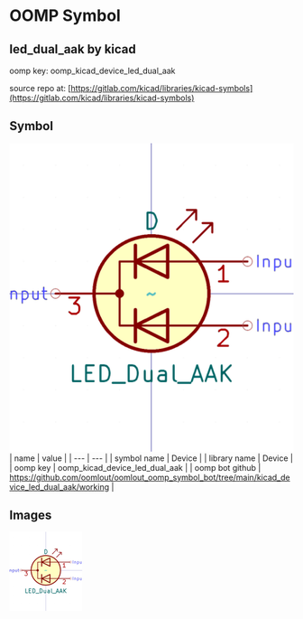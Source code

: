 # OOMP Symbol  
## led_dual_aak  by kicad  
  
oomp key: oomp_kicad_device_led_dual_aak  
  
source repo at: [https://gitlab.com/kicad/libraries/kicad-symbols](https://gitlab.com/kicad/libraries/kicad-symbols)  
## Symbol  
  
[![working.png](working_600.png)](working.png)  
| name | value | 
| --- | --- | 
| symbol name | Device | 
| library name | Device | 
| oomp key | oomp_kicad_device_led_dual_aak | 
| oomp bot github | https://github.com/oomlout/oomlout_oomp_symbol_bot/tree/main/kicad_device_led_dual_aak/working | 
## Images  
  
[![working.png](working_140.png)](working.png)  
